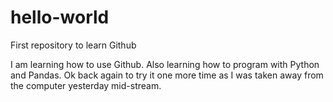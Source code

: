 # hello-world
First repository to learn Github

I am learning how to use Github. Also learning how to program with Python and Pandas.
Ok back again to try it one more time as I was taken away from the computer yesterday mid-stream.

